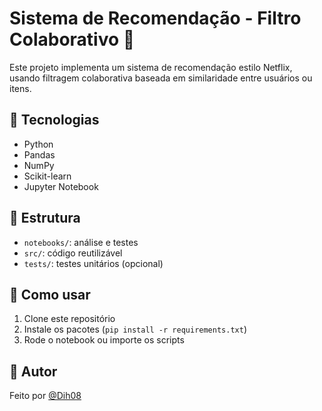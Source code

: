 # Sistema de Recomendação - Filtro Colaborativo 🎯

Este projeto implementa um sistema de recomendação estilo Netflix, usando filtragem colaborativa baseada em similaridade entre usuários ou itens.

## 🔧 Tecnologias
- Python
- Pandas
- NumPy
- Scikit-learn
- Jupyter Notebook

## 📂 Estrutura
- `notebooks/`: análise e testes
- `src/`: código reutilizável
- `tests/`: testes unitários (opcional)

## 🚀 Como usar
1. Clone este repositório
2. Instale os pacotes (`pip install -r requirements.txt`)
3. Rode o notebook ou importe os scripts

## 👤 Autor
Feito por [@Dih08](https://github.com/Dih08)

